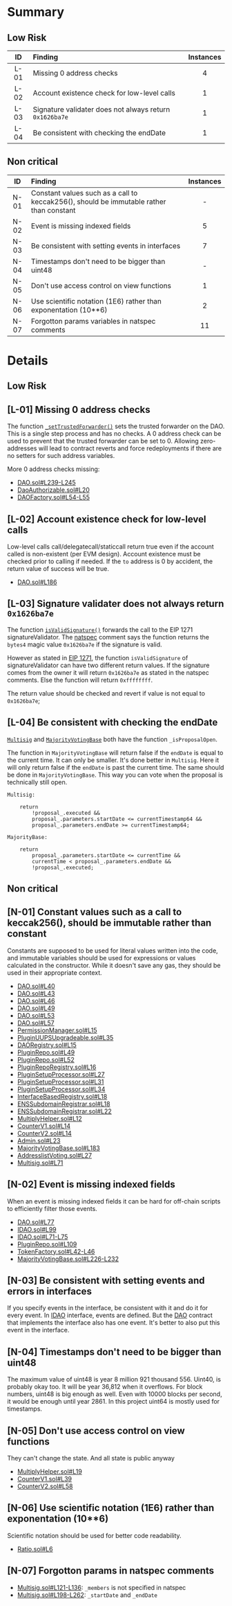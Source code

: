 # Summary
## Low Risk
|ID     | Finding| Instances |
|:----: | :---           |   :----:         |
|L-01       |Missing 0 address checks|4|
|L-02       |Account existence check for low-level calls|1|
|L-03       |Signature validater does not always return `0x1626ba7e`|1|
|L-04       |Be consistent with checking the endDate | 1 |


## Non critical
|ID     | Finding| Instances |
|:----: | :---           |   :----:         |
|N-01       | Constant values such as a call to keccak256(), should be immutable rather than constant | - |
|N-02       | Event is missing indexed fields | 5 |
|N-03       | Be consistent with setting events in interfaces | 7 |
|N-04       | Timestamps don't need to be bigger than uint48 | - |
|N-05       | Don't use access control on view functions | 1 |
|N-06       | Use scientific notation (1E6) rather than exponentation (10**6)  | 2 |
|N-07       | Forgotton params variables in natspec comments| 11 |

# Details
## Low Risk
## [L-01] Missing 0 address checks
The function [`_setTrustedForwarder()`](https://github.com/code-423n4/2023-03-aragon/blob/main/packages/contracts/src/core/dao/DAO.sol#L139-L143) sets the trusted forwarder on the DAO. This is a single step process and has no checks. A 0 address check can be used to prevent that the trusted forwarder can be set to 0. Allowing zero-addresses will lead to contract reverts and force redeployments if there are no setters for such address variables.

More 0 address checks missing:
- [DAO.sol#L239-L245](https://github.com/code-423n4/2023-03-aragon/blob/main/packages/contracts/src/core/dao/DAO.sol#L239-L245)
- [DaoAuthorizable.sol#L20](https://github.com/code-423n4/2023-03-aragon/blob/main/packages/contracts/src/core/plugin/dao-authorizable/DaoAuthorizable.sol#L20)
- [DAOFactory.sol#L54-L55](https://github.com/code-423n4/2023-03-aragon/blob/main/packages/contracts/src/framework/dao/DAOFactory.sol#L54-L55)
## [L-02] Account existence check for low-level calls
Low-level calls call/delegatecall/staticcall return true even if the account called is non-existent (per EVM design). Account existence must be checked prior to calling if needed. If the `to` address is 0 by accident, the return value of success will be true. 
- [DAO.sol#L186](https://github.com/code-423n4/2023-03-aragon/blob/main/packages/contracts/src/core/dao/DAO.sol#L186)
## [L-03] Signature validater does not always return `0x1626ba7e`
The function [`isValidSignature()`](https://github.com/code-423n4/2023-03-aragon/blob/main/packages/contracts/src/core/dao/DAO.sol#L248-L258) forwards the call to the EIP 1271 signatureValidator. The [natspec](https://github.com/code-423n4/2023-03-aragon/blob/main/packages/contracts/src/core/dao/IDAO.sol#L124) comment says the function returns the `bytes4` magic value `0x1626ba7e` if the signature is valid. 

However as stated in [EIP 1271](https://eips.ethereum.org/EIPS/eip-1271#:~:text=not%20EOA%20signatures.-,Reference,-Implementation), the function `isValidSignature` of signatureValidator can have two different return values. If the signature comes from the owner it will return `0x1626ba7e` as stated in the natspec comments. Else the function will return `0xffffffff`.

The return value should be checked and revert if value is not equal to `0x1626ba7e`;
## [L-04] Be consistent with checking the endDate
[`Multisig`](https://github.com/code-423n4/2023-03-aragon/blob/main/packages/contracts/src/plugins/governance/multisig/Multisig.sol#L403-L409) and [`MajorityVotingBase`](https://github.com/code-423n4/2023-03-aragon/blob/main/packages/contracts/src/plugins/governance/majority-voting/MajorityVotingBase.sol#L515-L522) both have the function `_isProposalOpen`.

The function in `MajorityVotingBase` will return false if the `endDate` is equal to the current time. It can only be smaller. It's done better in `Multisig`. Here it will only return false if the `endDate` is past the current time. The same should be done in `MajorityVotingBase`. This way you can vote when the proposal is technically still open.

```solidity
Multisig:

    return
        !proposal_.executed &&
        proposal_.parameters.startDate <= currentTimestamp64 &&
        proposal_.parameters.endDate >= currentTimestamp64;

MajorityBase:

    return
        proposal_.parameters.startDate <= currentTime &&
        currentTime < proposal_.parameters.endDate &&
        !proposal_.executed;
```
## Non critical
## [N-01] Constant values such as a call to keccak256(), should be immutable rather than constant
Constants are supposed to be used for literal values written into the code, and immutable variables should be used for expressions or values calculated in the constructor. While it doesn't save any gas, they should be used in their appropriate context.
- [DAO.sol#L40](https://github.com/code-423n4/2023-03-aragon/blob/main/packages/contracts/src/core/dao/DAO.sol#L40)
- [DAO.sol#L43](https://github.com/code-423n4/2023-03-aragon/blob/main/packages/contracts/src/core/dao/DAO.sol#L43)
- [DAO.sol#L46](https://github.com/code-423n4/2023-03-aragon/blob/main/packages/contracts/src/core/dao/DAO.sol#L46)
- [DAO.sol#L49](https://github.com/code-423n4/2023-03-aragon/blob/main/packages/contracts/src/core/dao/DAO.sol#L49)
- [DAO.sol#L53](https://github.com/code-423n4/2023-03-aragon/blob/main/packages/contracts/src/core/dao/DAO.sol#L53)
- [DAO.sol#L57](https://github.com/code-423n4/2023-03-aragon/blob/main/packages/contracts/src/core/dao/DAO.sol#L57)
- [PermissionManager.sol#L15](https://github.com/code-423n4/2023-03-aragon/blob/main/packages/contracts/src/core/permission/PermissionManager.sol#L15)
- [PluginUUPSUpgradeable.sol#L35](https://github.com/code-423n4/2023-03-aragon/blob/main/packages/contracts/src/core/plugin/PluginUUPSUpgradeable.sol#L35)
- [DAORegistry.sol#L15](https://github.com/code-423n4/2023-03-aragon/blob/main/packages/contracts/src/framework/dao/DAORegistry.sol#L15) 
- [PluginRepo.sol#L49](https://github.com/code-423n4/2023-03-aragon/blob/main/packages/contracts/src/framework/plugin/repo/PluginRepo.sol#L49)
- [PluginRepo.sol#L52](https://github.com/code-423n4/2023-03-aragon/blob/main/packages/contracts/src/framework/plugin/repo/PluginRepo.sol#L52)
- [PluginRepoRegistry.sol#L16](https://github.com/code-423n4/2023-03-aragon/blob/main/packages/contracts/src/framework/plugin/repo/PluginRepoRegistry.sol#L16)
- [PluginSetupProcessor.sol#L27](https://github.com/code-423n4/2023-03-aragon/blob/main/packages/contracts/src/framework/plugin/setup/PluginSetupProcessor.sol#L27)
- [PluginSetupProcessor.sol#L31](https://github.com/code-423n4/2023-03-aragon/blob/main/packages/contracts/src/framework/plugin/setup/PluginSetupProcessor.sol#L31)
- [PluginSetupProcessor.sol#L34](https://github.com/code-423n4/2023-03-aragon/blob/main/packages/contracts/src/framework/plugin/setup/PluginSetupProcessor.sol#L34)
- [InterfaceBasedRegistry.sol#L18](https://github.com/code-423n4/2023-03-aragon/blob/main/packages/contracts/src/framework/utils/InterfaceBasedRegistry.sol#L18)
- [ENSSubdomainRegistrar.sol#L18](https://github.com/code-423n4/2023-03-aragon/blob/main/packages/contracts/src/framework/utils/ens/ENSSubdomainRegistrar.sol#L18)
- [ENSSubdomainRegistrar.sol#L22](https://github.com/code-423n4/2023-03-aragon/blob/main/packages/contracts/src/framework/utils/ens/ENSSubdomainRegistrar.sol#L22)
- [MultiplyHelper.sol#L12](https://github.com/code-423n4/2023-03-aragon/blob/main/packages/contracts/src/plugins/counter-example/MultiplyHelper.sol#L12)
- [CounterV1.sol#L14](https://github.com/code-423n4/2023-03-aragon/blob/main/packages/contracts/src/plugins/counter-example/v1/CounterV1.sol#L14)
- [CounterV2.sol#L14](https://github.com/code-423n4/2023-03-aragon/blob/main/packages/contracts/src/plugins/counter-example/v2/CounterV2.sol#L14)
- [Admin.sol#L23](https://github.com/code-423n4/2023-03-aragon/blob/main/packages/contracts/src/plugins/governance/admin/Admin.sol#L23)
- [MajorityVotingBase.sol#L183](https://github.com/code-423n4/2023-03-aragon/blob/main/packages/contracts/src/plugins/governance/majority-voting/MajorityVotingBase.sol#L183)
- [AddresslistVoting.sol#L27](https://github.com/code-423n4/2023-03-aragon/blob/main/packages/contracts/src/plugins/governance/majority-voting/addresslist/AddresslistVoting.sol#L27)
- [Multisig.sol#L71](https://github.com/code-423n4/2023-03-aragon/blob/main/packages/contracts/src/plugins/governance/multisig/Multisig.sol#L71)
## [N-02] Event is missing indexed fields
When an event is missing indexed fields it can be hard for off-chain scripts to efficiently filter those events.
- [DAO.sol#L77](https://github.com/code-423n4/2023-03-aragon/blob/main/packages/contracts/src/core/dao/DAO.sol#L77)
- [IDAO.sol#L99](https://github.com/code-423n4/2023-03-aragon/blob/main/packages/contracts/src/core/dao/IDAO.sol#L99)
- [IDAO.sol#L71-L75](https://github.com/code-423n4/2023-03-aragon/blob/main/packages/contracts/src/core/dao/IDAO.sol#L71-L75)
- [PluginRepo.sol#L109](https://github.com/code-423n4/2023-03-aragon/blob/main/packages/contracts/src/framework/plugin/repo/PluginRepo.sol#L109)
- [TokenFactory.sol#L42-L46](https://github.com/code-423n4/2023-03-aragon/blob/main/packages/contracts/src/framework/utils/TokenFactory.sol#L42-L46)
- [MajorityVotingBase.sol#L226-L232](https://github.com/code-423n4/2023-03-aragon/blob/main/packages/contracts/src/plugins/governance/majority-voting/MajorityVotingBase.sol#L226-L232)
## [N-03] Be consistent with setting events and errors in interfaces
If you specify events  in the interface, be consistent with it and do it for every event. In [IDAO](https://github.com/code-423n4/2023-03-aragon/blob/main/packages/contracts/src/core/dao/IDAO.sol) interface, events  are defined. But the [DAO](https://github.com/code-423n4/2023-03-aragon/blob/main/packages/contracts/src/core/dao/DAO.sol#L89) contract that implements the interface also has one event. It's better to also put this event in the interface.
## [N-04] Timestamps don't need to be bigger than uint48
The maximum value of uint48 is year 8 million 921 thousand 556. Uint40, is probably okay too. It will be year 36,812 when it overflows. For block numbers, uint48 is big enough as well. Even with 10000 blocks per second, it would be enough until year 2861. In this project uint64 is mostly used for timestamps.
## [N-05] Don't use access control on view functions
They can't change the state. And all state is public anyway
- [MultiplyHelper.sol#L19](https://github.com/code-423n4/2023-03-aragon/blob/main/packages/contracts/src/plugins/counter-example/MultiplyHelper.sol#L19)
- [CounterV1.sol#L39](https://github.com/code-423n4/2023-03-aragon/blob/main/packages/contracts/src/plugins/counter-example/v1/CounterV1.sol#L39)
- [CounterV2.sol#L58](https://github.com/code-423n4/2023-03-aragon/blob/main/packages/contracts/src/plugins/counter-example/v2/CounterV2.sol#L58)
## [N-06] Use scientific notation (1E6) rather than exponentation (10**6)
Scientific notation should be used for better code readability.
- [Ratio.sol#L6](https://github.com/code-423n4/2023-03-aragon/blob/main/packages/contracts/src/plugins/utils/Ratio.sol#L6)
## [N-07] Forgotton params in natspec comments
- [Multisig.sol#L121-L136](https://github.com/code-423n4/2023-03-aragon/blob/main/packages/contracts/src/plugins/governance/multisig/Multisig.sol#L121-L136): `_members` is not specified in natspec
- [Multisig.sol#L198-L262](https://github.com/code-423n4/2023-03-aragon/blob/main/packages/contracts/src/plugins/governance/multisig/Multisig.sol#L198-L262): `_startDate` and `_endDate`
